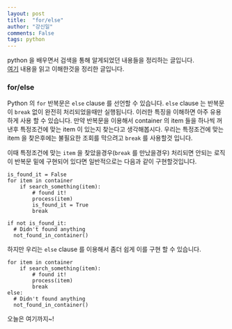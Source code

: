 ```yaml
---
layout: post
title:  "for/else"
author: "강신일"
comments: False
tags: python
---
```

python 을 배우면서 검색을 통해 알게되었던 내용들을 정리하는 글입니다.<br>
[여기](https://book.pythontips.com/en/latest/for_-_else.html) 내용을 읽고 이해한것을 정리한 글입니다.

### for/else

Python 의 `for` 반복문은 `else` clause 를 선언할 수 있습니다. `else` clause 는 반복문이 `break` 없이 완전히 처리되었을때만 실행됩니다.
이러한 특징을 이해하면 아주 유용하게 사용 할 수 있습니다.
만약 반복문을 이용해서 container 의 item 들을 하나씩 꺼낸후 특정조건에 맞는 item 이 있는지 찾는다고 생각해봅시다.
우리는 특정조건에 맞는 item 을 찾은후에는 불필요한 조회를 막으려고 `break` 를 사용할것 입니다.

이때 특정조건에 맞는 `item` 을 찾았을경우(`break` 를 만났을경우) 처리되면 안되는 로직이 반복문 밑에 구현되어 있다면 일반적으로는 다음과 같이 구현할것입니다.
```
is_found_it = False
for item in container
    if search_something(item):
        # found it!
        process(item)
        is_found_it = True
        break

if not is_found_it:
  # Didn't found anything
  not_found_in_container()
```

하지만 우리는 `else` clause 를 이용해서 좀더 쉽게 이를 구현 할 수 있습니다.
```
for item in container
    if search_something(item):
        # found it!
        process(item)
        break
else:
  # Didn't found anything
  not_found_in_container()
```

오늘은 여기까지~!

